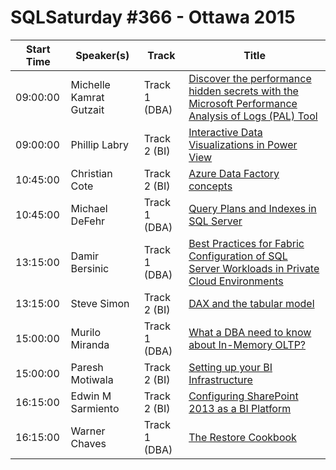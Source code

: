 # SQLSaturday #366 - Ottawa 2015
Start Time|Speaker(s)|Track|Title
---|---|---|---
09:00:00|Michelle Kamrat Gutzait|Track 1 (DBA)|[Discover the performance hidden secrets with the Microsoft Performance Analysis of Logs (PAL) Tool](14865.md)
09:00:00|Phillip Labry|Track 2 (BI)|[Interactive Data Visualizations in Power View ](22124.md)
10:45:00|Christian Cote|Track 2 (BI)|[Azure Data Factory concepts](11578.md)
10:45:00|Michael DeFehr|Track 1 (DBA)|[Query Plans and Indexes in SQL Server](19997.md)
13:15:00|Damir Bersinic|Track 1 (DBA)|[Best Practices for Fabric Configuration of SQL Server Workloads in Private Cloud Environments](12146.md)
13:15:00|Steve Simon|Track 2 (BI)|[DAX and the tabular model](25590.md)
15:00:00|Murilo Miranda|Track 1 (DBA)|[	What a DBA need to know about In-Memory OLTP?](21200.md)
15:00:00|Paresh Motiwala|Track 2 (BI)|[Setting up your BI Infrastructure](21686.md)
16:15:00|Edwin M Sarmiento|Track 2 (BI)|[Configuring SharePoint 2013 as a BI Platform](13741.md)
16:15:00|Warner Chaves|Track 1 (DBA)|[The Restore Cookbook](27638.md)
